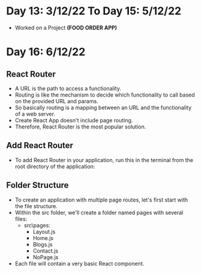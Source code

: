 # Day 13: 3/12/22 To Day 15: 5/12/22
- Worked on a Project **(FOOD ORDER APP)**
# Day 16: 6/12/22
## React Router 
- A URL is the path to access a functionality. 
- Routing is like the mechanism to decide which functionality to call based on the provided URL and params. 
- So basically routing is a mapping between an URL and the functionality of a web server.
- Create React App doesn't include page routing.
- Therefore, React Router is the most popular solution.
## Add React Router
- To add React Router in your application, run this in the terminal from the root directory of the application:
## Folder Structure
- To create an application with multiple page routes, let's first start with the file structure.
- Within the src folder, we'll create a folder named pages with several files:
  - src\pages\:
    - Layout.js
    - Home.js
    - Blogs.js
    - Contact.js
    - NoPage.js
- Each file will contain a very basic React component.
